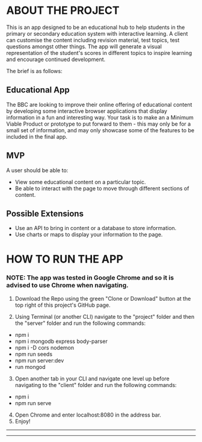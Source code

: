 # ABOUT THE PROJECT
This is an app designed to be an educational hub to help students in the primary or secondary education system with interactive learning. A client can customise the content including revision material, test topics, test questions amongst other things. The app will generate a visual representation of the student's scores in different topics to inspire learning and encourage continued development.

The brief is as follows:

## Educational App
The BBC are looking to improve their online offering of educational content by developing some interactive browser applications that display information in a fun and interesting way. Your task is to make an a Minimum Viable Product or prototype to put forward to them - this may only be for a small set of information, and may only showcase some of the features to be included in the final app.

## MVP
A user should be able to:

- View some educational content on a particular topic.
- Be able to interact with the page to move through different sections of content.

## Possible Extensions
- Use an API to bring in content or a database to store information.
- Use charts or maps to display your information to the page.

# HOW TO RUN THE APP

### NOTE: The app was tested in Google Chrome and so it is advised to use Chrome when navigating.

1. Download the Repo using the green "Clone or Download" button at the top right of this project's GitHub page.

2. Using Terminal (or another CLI) navigate to the "project" folder and then the "server" folder and run the following commands:
  - npm i
  - npm i mongodb express body-parser
  - npm i -D cors nodemon
  - npm run seeds
  - npm run server:dev
  - run mongod
3. Open another tab in your CLI and navigate one level up before navigating to the "client" folder and run the following commands:
  - npm i
  - npm run serve
4. Open Chrome and enter localhost:8080 in the address bar.
5. Enjoy!

---
---
